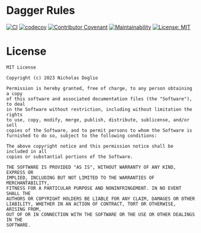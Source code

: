 # Dagger Rules

[![CI](https://github.com/WhosNickDoglio/dagger-rules/actions/workflows/ci.yml/badge.svg)](https://github.com/WhosNickDoglio/dagger-rules/actions/workflows/ci.yml)
[![codecov](https://codecov.io/gh/WhosNickDoglio/dagger-rules/branch/trunk/graph/badge.svg?token=wCMZ499cH4)](https://codecov.io/gh/WhosNickDoglio/dagger-rules)
[![Contributor Covenant](https://img.shields.io/badge/Contributor%20Covenant-v2.0%20adopted-ff69b4.svg)](/.github/CODE_OF_CONDUCT.MD)
[![Maintainability](https://api.codeclimate.com/v1/badges/528180026c455cacee93/maintainability)](https://codeclimate.com/github/WhosNickDoglio/dagger-rules/maintainability)
[![License: MIT](https://img.shields.io/badge/License-MIT-yellow.svg)](https://opensource.org/licenses/MIT)

# License

	MIT License

	Copyright (c) 2023 Nicholas Doglio

	Permission is hereby granted, free of charge, to any person obtaining a copy
	of this software and associated documentation files (the "Software"), to deal
	in the Software without restriction, including without limitation the rights
	to use, copy, modify, merge, publish, distribute, sublicense, and/or sell
	copies of the Software, and to permit persons to whom the Software is
	furnished to do so, subject to the following conditions:
	
	The above copyright notice and this permission notice shall be included in all
	copies or substantial portions of the Software.
	
	THE SOFTWARE IS PROVIDED "AS IS", WITHOUT WARRANTY OF ANY KIND, EXPRESS OR
	IMPLIED, INCLUDING BUT NOT LIMITED TO THE WARRANTIES OF MERCHANTABILITY,
	FITNESS FOR A PARTICULAR PURPOSE AND NONINFRINGEMENT. IN NO EVENT SHALL THE
	AUTHORS OR COPYRIGHT HOLDERS BE LIABLE FOR ANY CLAIM, DAMAGES OR OTHER
	LIABILITY, WHETHER IN AN ACTION OF CONTRACT, TORT OR OTHERWISE, ARISING FROM,
	OUT OF OR IN CONNECTION WITH THE SOFTWARE OR THE USE OR OTHER DEALINGS IN THE
	SOFTWARE.
